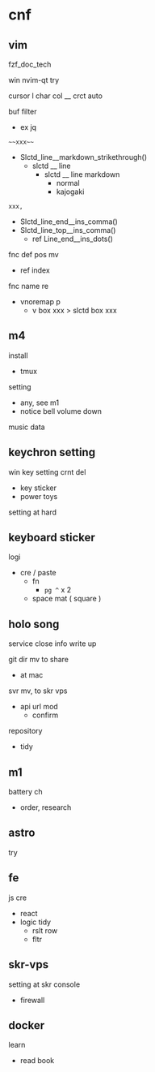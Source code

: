 
# cnf


## vim

fzf_doc_tech

win nvim-qt try

cursor l char col __ crct auto

buf filter
- ex jq

`~~xxx~~`
- Slctd_line__markdown_strikethrough()
  - slctd __ line
    - slctd __ line markdown
      - normal
      - kajogaki

`xxx,`
- Slctd_line_end__ins_comma()
- Slctd_line_top__ins_comma()
  - ref Line_end__ins_dots()

fnc def pos mv
- ref index

fnc name re
- vnoremap p
  - v box xxx > slctd box xxx


## m4

install
- tmux

setting
- any, see m1
- notice bell volume down

music data


## keychron setting

win key setting crnt del
- key sticker
- power toys

setting at hard


## keyboard sticker

logi
- cre / paste
  - fn
    - `pg ^` x 2
  - space mat ( square )


## holo song

service close info write up


git dir mv to share
- at mac


svr mv, to skr vps
- api url mod
  - confirm


repository
- tidy


## m1

battery ch
- order, research


## astro

try


## fe

js cre
- react
- logic tidy
  - rslt row
  - fltr


## skr-vps

setting at skr console
- firewall


## docker

learn
- read book



